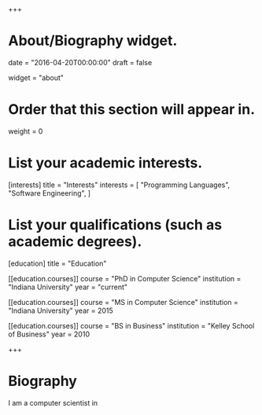 +++
# About/Biography widget.

date = "2016-04-20T00:00:00"
draft = false

widget = "about"

# Order that this section will appear in.
weight = 0

# List your academic interests.
[interests]
  title = "Interests"
  interests = [
    "Programming Languages",
    "Software Engineering",
  ]

# List your qualifications (such as academic degrees).
[education]
  title = "Education"

[[education.courses]]
  course = "PhD in Computer Science"
  institution = "Indiana University"
  year = "current"

[[education.courses]]
  course = "MS in Computer Science"
  institution = "Indiana University"
  year = 2015

[[education.courses]]
  course = "BS in Business"
  institution = "Kelley School of Business"
  year = 2010
 
+++

# Biography

I am a computer scientist in
